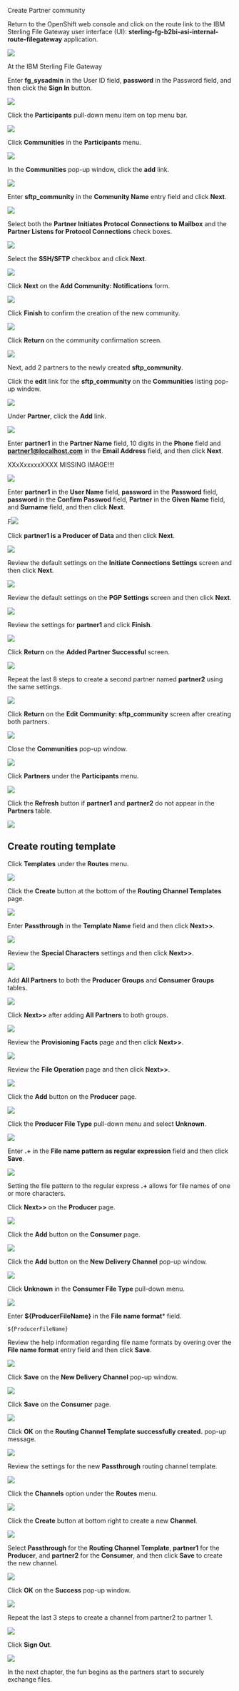 Create Partner community

Return to the OpenShift web console and click on the route link to the IBM Sterling File Gateway user interface (UI): **sterling-fg-b2bi-asi-internal-route-filegateway** application.

![](_attachments/OSRoutesFileGateway.png)

At the IBM Sterling File Gateway

Enter **fg_sysadmin** in the User ID field, **password** in the Password field, and then click the **Sign In** button.

![](_attachments/FG_login.png)

Click the **Participants** pull-down menu item on top menu bar.

![](_attachments/FG_Participants.png)

Click **Communities** in the **Participants** menu.

![](_attachments/FG_CommunitiesMenu.png)

In the **Communities** pop-up window, click the **add** link.

![](_attachments/FG_CommunitiesAddLink.png)

Enter **sftp_community** in the **Community Name** entry field and click **Next**.

![](_attachments/FG_CommunitiesName.png)

Select both the **Partner Initiates Protocol Connections to Mailbox** and the **Partner Listens for Protocol Connections** check boxes.

![](_attachments/FG_CommunitiesProtocol-1.png)

Select the **SSH/SFTP** checkbox and click **Next**.

![](_attachments/FG_CommunitiesProtocol-2.png)

Click **Next** on the **Add Community: Notifications** form.

![](_attachments/FG_CommunitiesNotifications.png)

Click **Finish** to confirm the creation of the new community.

![](_attachments/FG_CommunitiesFinish.png)

Click **Return** on the community confirmation screen.

![](_attachments/FG_CommunitiesComplete.png)

Next, add 2 partners to the newly created **sftp_community**.

Click the **edit** link for the **sftp_community** on the **Communities** listing pop-up window.

![](_attachments/FG_CommunitiesEdit.png)

Under **Partner**, click the **Add** link.

![](_attachments/FG_CommunitiesDetails.png)

Enter **partner1** in the **Partner Name** field, 10 digits in the **Phone** field and **partner1@localhost.com** in the **Email Address** field, and then click **Next**.


XXxXxxxxxXXXX MISSING IMAGE!!!!

![](_attachments/FG_CommunitiesPartner1.png)

Enter **partner1** in the **User Name** field, **password** in the **Password** field, **password** in the **Confirm Passwod** field, **Partner** in the **Given Name** field, and **Surname** field, and then click **Next**.

F![](_attachments/FG_CommunitiesPartner1Password.png)

Click **partner1 is a Producer of Data** and then click **Next**.

![](_attachments/FG_CommunitiesPartner1Role.png)

Review the default settings on the **Initiate Connections Settings** screen and then click **Next**.

![](_attachments/FG_CommunitiesPartner1ICS.png)

Review the default settings on the **PGP Settings** screen and then click **Next**.

![](_attachments/FG_CommunitiesPartner1PGP.png)

Review the settings for **partner1** and click **Finish**.

![](_attachments/FG_CommunitiesPartner1Confirm.png)

Click **Return** on the **Added Partner Successful** screen.

![](_attachments/FG_CommunitiesPartner1Success.png)

Repeat the last 8 steps to create a second partner named **partner2** using the same settings.

![](_attachments/FG_CommunitiesPartner2.png)

Click **Return** on the **Edit Community: sftp_community** screen after creating both partners.

![](_attachments/FG_CommunitiesReturn.png)

Close the **Communities** pop-up window.

![](_attachments/FS_CommunitiesClose.png)

Click **Partners** under the **Participants** menu.

![](_attachments/FG_ParticipantsPartnersMenu.png)

Click the **Refresh** button if **partner1** and **partner2** do not appear in the **Partners** table.

![](_attachments/FG_PartnersTable.png)

## Create routing template

Click **Templates** under the **Routes** menu.

![](_attachments/FG_RoutesMenuTemplates.png)

Click the **Create** button at the bottom of the **Routing Channel Templates** page.

![](_attachments/FG_Templates.png)

Enter **Passthrough** in the **Template Name** field and then click **Next>>**.

![](_attachments/FG_TemplateCreateName.png)

Review the **Special Characters** settings and then click **Next>>**.

![](_attachments/FG_TemplateCreateSpecialChars.png)

Add **All Partners** to both the **Producer Groups** and **Consumer Groups** tables.

![](_attachments/FG_TemplateCreateGroups1.png)

Click **Next>>** after adding **All Partners** to both groups.

![](_attachments/FG_TemplateCreateGroups2.png)

Review the **Provisioning Facts** page and then click **Next>>**.

![](_attachments/FG_TemplateCreateProvisioningFacts.png)

Review the **File Operation** page and then click **Next>>**.

![](_attachments/FG_TemplateCreateFileOperation.png)

Click the **Add** button on the **Producer** page.

![](_attachments/FG_TemplateCreateProducerAdd.png)

Click the **Producer File Type** pull-down menu and select **Unknown**.

![](_attachments/FG_TemplateCreateProducerUnknownMenuSelect.png)

Enter **.+** in the **File name pattern as regular expression** field and then click **Save**.

![](_attachments/FG_TemplateCreateProducerUnknownPattern.png)

Setting the file pattern to the regular express **.+** allows for file names of one or more characters.

Click **Next>>** on the **Producer**  page.

![](_attachments/FG_TemplateCreateProducerNext.png)

Click the **Add** button on the **Consumer** page.

![](_attachments/FG_TemplateCreateConsumerAdd.png)

Click the **Add** button on the **New Delivery Channel** pop-up window.

![](_attachments/FG_TemplateCreateConsumerNewDeliveryChannel.png)

Click **Unknown** in the **Consumer File Type** pull-down menu.

![](_attachments/FG_TemplateCreateConsumerNewDeliveryChannelFileTypeMenu.png)

Enter **${ProducerFileName}** in the **File name format*** field.

```
${ProducerFileName}
```

Review the help information regarding file name formats by overing over the **File name format** entry field and then click **Save**.

![](_attachments/FG_TemplateCreateConsumerNewDeliveryChannelFileTypeFormat.png)

Click **Save** on the **New Delivery Channel** pop-up window.

![](_attachments/FG_TemplateCreateConsumerNewDeliveryChannelSave.png)

Click **Save** on the **Consumer** page.

![](_attachments/FG_TemplateCreateConsumerSave.png)

Click **OK** on the **Routing Channel Template successfully created.** pop-up message.

![](_attachments/FS_TemplateCreated.png)

Review the settings for the new **Passthrough** routing channel template.

![](_attachments/FS_TemplateSummary.png)

Click the **Channels** option under the **Routes** menu.

![](_attachments/FG_RoutesChannelsMenu.png)

Click the **Create** button at bottom right to create a new **Channel**.

![](_attachments/FG_ChannelCreate.png)

Select **Passthrough** for the **Routing Channel Template**, **partner1** for the **Producer**, and **partner2**  for the **Consumer**, and then click **Save** to create the new channel.

![](_attachments/FG-ChannelCreateP1toP2.png)

Click **OK** on the **Success** pop-up window.

![](_attachments/FG_ChannelCreateP1toP2Success.png)

Repeat the last 3 steps to create a channel from partner2 to partner 1.

![](_attachments/FG-ChannelCreateP2toP1.png)

Click **Sign Out**.

![](_attachments/FG-SignOut.png)

In the next chapter, the fun begins as the partners start to securely exchange files.
